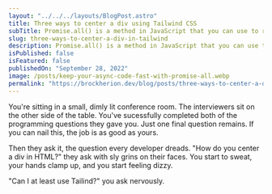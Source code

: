```yaml
---
layout: "../../../layouts/BlogPost.astro"
title: Three ways to center a div using Tailwind CSS
subTitle: Promise.all() is a method in JavaScript that you can use to resolve your Promises in parallel. It  returns a Promise with the results of the promises passed in.
slug: three-ways-to-center-a-div-in-tailwind
description: Promise.all() is a method in JavaScript that you can use to resolve your Promsies in parallel. It  returns a Promise with the results of the promises passed in.
isPublished: false
isFeatured: false
publishedOn: "September 28, 2022"
image: /posts/keep-your-async-code-fast-with-promise-all.webp
permalink: "https://brockherion.dev/blog/posts/three-ways-to-center-a-div-in-tailwind"
---
```


You're sitting in a small, dimly lit conference room. The interviewers sit on the other side of the table. You've sucessfully completed both of the programming questions they gave you. Just one final question remains. If you can nail this, the job is as good as yours.

Then they ask it, the question every developer dreads. "How do you center a div in HTML?" they ask with sly grins on their faces. You start to sweat, your hands clamp up, and you start feeling dizzy.

"Can I at least use Tailind?" you ask nervously.



